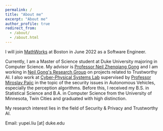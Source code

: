 ```yaml
---
permalink: /
title: "About me"
excerpt: "About me"
author_profile: true
redirect_from: 
  - /about/
  - /about.html
---
```


I will join [MathWorks](https://www.mathworks.com/) at Boston in June 2022 as a Software Engineer. 

Currently, I am a Master of Science student at Duke University majoring in Computer Science. My advisor is [Professor Neil Zhenqiang Gong](https://people.duke.edu/~zg70/) and I am working in [Neil Gong's Research Group](http://gonglab.pratt.duke.edu/) on projects related to Trustworthy AI. I also work at [Cyber-Physical Systems Lab](https://cpsl.pratt.duke.edu/) supervised by [Professor Miroslav Pajic](https://people.duke.edu/~mp275/) in the topic of the security issues in Autonomous Vehicles, especially the perception algorithms. Before this, I received my B.S. in Statistical Science and B.A. in Computer Science from the University of Minnesota, Twin Cities and graduated with high distinction. 

My research interest lies in the field of Security & Privacy and Trustworthy AI. 

Email: yupei.liu [at] duke.edu
